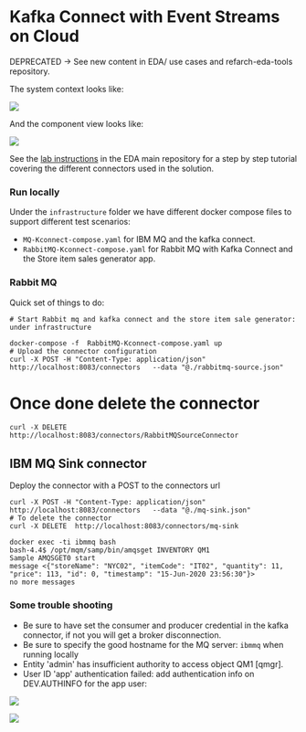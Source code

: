 # Kafka Connect with Event Streams on Cloud

DEPRECATED -> See new content in EDA/ use cases and refarch-eda-tools repository.


The system context looks like:

![](./design/out/system-ctx/system-ctx.png)

And the component view looks like:

![](./design/out/solution-view/solution-view.png)

See the [lab instructions](https://ibm-cloud-architecture.github.io/refarch-eda/technology/event-streams/kconnect/) in the EDA main repository for a step by step tutorial covering the different connectors used in the solution.



### Run locally

Under the `infrastructure` folder we have different docker compose files to support different test scenarios:

* `MQ-Kconnect-compose.yaml` for IBM MQ and the kafka connect.
* `RabbitMQ-Kconnect-compose.yaml` for Rabbit MQ with Kafka Connect and the Store item sales generator app.

### Rabbit MQ

Quick set of things to do:

```shell
# Start Rabbit mq and kafka connect and the store item sale generator: under infrastructure

docker-compose -f  RabbitMQ-Kconnect-compose.yaml up
# Upload the connector configuration
curl -X POST -H "Content-Type: application/json" http://localhost:8083/connectors   --data "@./rabbitmq-source.json"
```

# Once done delete the connector

```shell
curl -X DELETE http://localhost:8083/connectors/RabbitMQSourceConnector
```

## IBM MQ Sink connector

Deploy the connector with a POST to the connectors url

```shell
curl -X POST -H "Content-Type: application/json" http://localhost:8083/connectors   --data "@./mq-sink.json"
# To delete the connector
curl -X DELETE  http://localhost:8083/connectors/mq-sink
```

```
docker exec -ti ibmmq bash
bash-4.4$ /opt/mqm/samp/bin/amqsget INVENTORY QM1
Sample AMQSGET0 start
message <{"storeName": "NYC02", "itemCode": "IT02", "quantity": 11, "price": 113, "id": 0, "timestamp": "15-Jun-2020 23:56:30"}>
no more messages
```

### Some trouble shooting

* Be sure to have set the consumer and producer credential in the kafka connector, if not you will get a broker disconnection.
* Be sure to specify the good hostname for the MQ server: `ibmmq` when running locally
* Entity 'admin' has insufficient authority to access object QM1 [qmgr].
* User ID 'app' authentication failed: add authentication info on DEV.AUTHINFO for the app user:

![](../docs/images/mq-authentication-info.png)

![](../docs/images/mq-auth-app-user.png)

